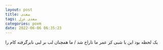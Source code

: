 ```yaml
---
layout: post
title: سعدی
tags: سعدی غزل
categories: poem
date: 2022-06-06 06:35:23
---
```


یک لحظه بود این یا شبی کز عمر ما تاراج شد / ما همچنان لب بر لبی نابرگرفته کام را
